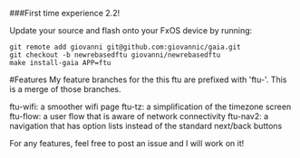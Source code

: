 ###First time experience 2.2!

Update your source and flash onto your FxOS device by running:

```
git remote add giovanni git@github.com:giovannic/gaia.git
git checkout -b newrebasedftu giovanni/newrebasedftu
make install-gaia APP=ftu
```

#Features
My feature branches for the this ftu are prefixed with 'ftu-'. This is a merge
of those branches.

ftu-wifi: a smoother wifi page
ftu-tz: a simplification of the timezone screen
ftu-flow: a user flow that is aware of network connectivity
ftu-nav2: a navigation that has option lists instead of the standard next/back
buttons

For any features, feel free to post an issue and I will work on it!

